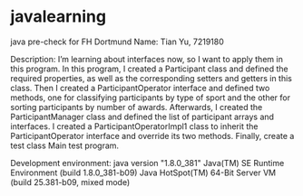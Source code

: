 # javalearning
java pre-check for FH Dortmund
Name: Tian Yu, 7219180

Description: 
I’m learning about interfaces now, so I want to apply them in this program. In this program, I created a Participant class and defined the required properties, as well as the corresponding setters and getters in this class. Then I created a ParticipantOperator interface and defined two methods, one for classifying participants by type of sport and the other for sorting participants by number of awards. Afterwards, I created the ParticipantManager class and defined the list of participant arrays and interfaces. I created a ParticipantOperatorImpl1 class to inherit the ParticipantOperator interface and override its two methods. Finally, create a test class Main test program.

Development environment:
java version "1.8.0_381"
Java(TM) SE Runtime Environment (build 1.8.0_381-b09)
Java HotSpot(TM) 64-Bit Server VM (build 25.381-b09, mixed mode)
